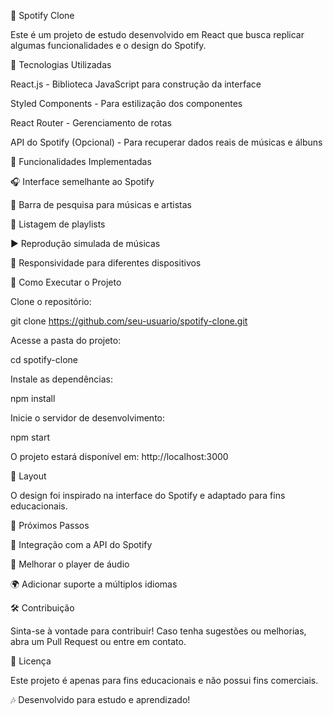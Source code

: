 🎵 Spotify Clone

Este é um projeto de estudo desenvolvido em React que busca replicar algumas funcionalidades e o design do Spotify.

📌 Tecnologias Utilizadas

React.js - Biblioteca JavaScript para construção da interface

Styled Components - Para estilização dos componentes

React Router - Gerenciamento de rotas

API do Spotify (Opcional) - Para recuperar dados reais de músicas e álbuns

🚀 Funcionalidades Implementadas

🎧 Interface semelhante ao Spotify

🔎 Barra de pesquisa para músicas e artistas

📂 Listagem de playlists

▶️ Reprodução simulada de músicas

📱 Responsividade para diferentes dispositivos

📂 Como Executar o Projeto

Clone o repositório:

git clone https://github.com/seu-usuario/spotify-clone.git

Acesse a pasta do projeto:

cd spotify-clone

Instale as dependências:

npm install

Inicie o servidor de desenvolvimento:

npm start

O projeto estará disponível em: http://localhost:3000

🎨 Layout

O design foi inspirado na interface do Spotify e adaptado para fins educacionais.

📌 Próximos Passos

🔄 Integração com a API do Spotify

🎵 Melhorar o player de áudio

🌍 Adicionar suporte a múltiplos idiomas

🛠 Contribuição

Sinta-se à vontade para contribuir! Caso tenha sugestões ou melhorias, abra um Pull Request ou entre em contato.

📜 Licença

Este projeto é apenas para fins educacionais e não possui fins comerciais.

🎶 Desenvolvido para estudo e aprendizado!


